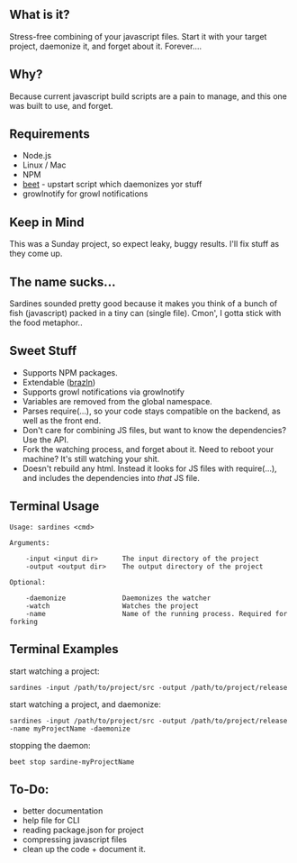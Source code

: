 What is it?
-----------

Stress-free combining of your javascript files. Start it with your target project, daemonize it, and forget about it. Forever....

Why?
----

Because current javascript build scripts are a pain to manage, and this one was built to use, and forget.

Requirements
------------

- Node.js 
- Linux / Mac
- NPM
- [beet](https://github.com/spiceapps/beet) - upstart script which daemonizes yor stuff
- growlnotify for growl notifications

Keep in Mind
------------

This was a Sunday project, so expect leaky, buggy results. I'll fix stuff as they come up.

The name sucks...
-----------------

Sardines sounded pretty good because it makes you think of a bunch of fish (javascript) packed in a tiny can (single file). Cmon', I gotta stick with the food metaphor..

Sweet Stuff
-----------

- Supports NPM packages.
- Extendable ([brazln](https://github.com/spiceapps/brazln))
- Supports growl notifications via growlnotify
- Variables are removed from the global namespace.
- Parses require(...), so your code stays compatible on the backend, as well as the front end.
- Don't care for combining JS files, but want to know the dependencies? Use the API.
- Fork the watching process, and forget about it. Need to reboot your machine? It's still watching your shit.
- Doesn't rebuild any html. Instead it looks for JS files with require(...), and includes the dependencies into *that* JS file.


Terminal Usage
--------------

	Usage: sardines <cmd>

	Arguments:

		-input <input dir>		The input directory of the project
		-output <output dir>	The output directory of the project
	
	Optional:

		-daemonize		 	    Daemonizes the watcher
		-watch			   		Watches the project
		-name			   		Name of the running process. Required for forking

Terminal Examples
-----------------

start watching a project:

	sardines -input /path/to/project/src -output /path/to/project/release
	
start watching a project, and daemonize:
	
	sardines -input /path/to/project/src -output /path/to/project/release -name myProjectName -daemonize
	
stopping the daemon:

	beet stop sardine-myProjectName
	
To-Do:
------

- better documentation
- help file for CLI
- reading package.json for project
- compressing javascript files
- clean up the code + document it. 